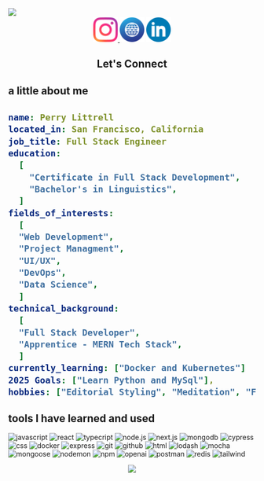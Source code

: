 <img src="https://capsule-render.vercel.app/api?type=waving&color=auto&height=225&section=header&text=Welcome!%20&fontSize=80" />
<div style="text-align: center;">
  <a 
    href="https://www.instagram.com/gemcrate/">
      <img height="50" src="index.html/images/insta-icon.png" alt="Instagram Icon">
  </a>

  <a>
  <img height="50" src="index.html/images/2357363_circle_gradient_high quality_social_social media_icon copy.png">
  </a>
  <a 
    href="https://www.linkedin.com/in/perrylittrell/">
      <img height="50" src="index.html/images/linkedin_icon copy.png">
  </a>
</div>
  <h2 align="center">Let's Connect</h2>

<h2>a little about me<h2>

```yaml
name: Perry Littrell
located_in: San Francisco, California
job_title: Full Stack Engineer
education:
  [
    "Certificate in Full Stack Development",
    "Bachelor's in Linguistics",
  ]
fields_of_interests:
  [
  "Web Development",
  "Project Managment",
  "UI/UX",
  "DevOps",
  "Data Science",
  ]
technical_background:
  [
  "Full Stack Developer",
  "Apprentice - MERN Tech Stack",
  ]
currently_learning: ["Docker and Kubernetes"]
2025 Goals: ["Learn Python and MySql"],
hobbies: ["Editorial Styling", "Meditation", "Fermenting"]

```

<h2>tools I have learned and used</h2>
<p>
<img src="https://cdn.jsdelivr.net/gh/devicons/devicon@latest/icons/javascript/javascript-original.svg" alt="javascript" width="45" height="45"/>
<img src="https://cdn.jsdelivr.net/gh/devicons/devicon@latest/icons/react/react-original-wordmark.svg" alt="react" width="45" height="45" />
<img src="https://cdn.jsdelivr.net/gh/devicons/devicon@latest/icons/typescript/typescript-original.svg" alt="typecript" width="45" height="45" />
<img src="https://cdn.jsdelivr.net/gh/devicons/devicon@latest/icons/nodejs/nodejs-plain-wordmark.svg" alt="node.js" width="45" height="45"/>
<img src="https://cdn.jsdelivr.net/gh/devicons/devicon@latest/icons/nextjs/nextjs-original.svg" alt="next.js" width="45" height="45"/>
<img src="https://cdn.jsdelivr.net/gh/devicons/devicon@latest/icons/mongodb/mongodb-original-wordmark.svg" alt="mongodb" width="45" height="45"/>
<img src="https://cdn.jsdelivr.net/gh/devicons/devicon@latest/icons/cypressio/cypressio-original.svg" alt="cypress" width="45" height="45"/>
<img src="https://cdn.jsdelivr.net/gh/devicons/devicon@latest/icons/css3/css3-original.svg" alt="css" width="45" height="45"/>   
<img src="https://cdn.jsdelivr.net/gh/devicons/devicon@latest/icons/docker/docker-plain-wordmark.svg" alt="docker" width="45" height="45"/>
<img src="https://cdn.jsdelivr.net/gh/devicons/devicon@latest/icons/express/express-original-wordmark.svg" alt="express" width="45" height="45"/>
<img src="https://cdn.jsdelivr.net/gh/devicons/devicon@latest/icons/git/git-plain-wordmark.svg" alt="git" width="45" height="45"/>
<img src="https://cdn.jsdelivr.net/gh/devicons/devicon@latest/icons/github/github-original-wordmark.svg" alt="github" width="45" height="45"/>
<img src="https://cdn.jsdelivr.net/gh/devicons/devicon@latest/icons/html5/html5-plain-wordmark.svg" alt="html" width="45" height="45"/>
<img src="https://cdn.jsdelivr.net/gh/devicons/devicon@latest/icons/lodash/lodash-original.svg" alt="lodash" width="45" height="45"/>
<img src="https://cdn.jsdelivr.net/gh/devicons/devicon@latest/icons/mocha/mocha-original.svg" alt="mocha" width="45" height="45"/>
<img src="https://cdn.jsdelivr.net/gh/devicons/devicon@latest/icons/mongoose/mongoose-original-wordmark.svg" alt="mongoose" width="45" height="45"/>
<img src="https://cdn.jsdelivr.net/gh/devicons/devicon@latest/icons/nodemon/nodemon-original.svg" alt="nodemon" width="45" height="45"/>
<img src="https://cdn.jsdelivr.net/gh/devicons/devicon@latest/icons/npm/npm-original-wordmark.svg"alt="npm" width="45" height="45"/>
<img src="https://cdn.jsdelivr.net/gh/devicons/devicon@latest/icons/openapi/openapi-line-wordmark.svg" alt="openai" width="45" height="45"/>
<img src="https://cdn.jsdelivr.net/gh/devicons/devicon@latest/icons/postman/postman-original.svg" alt="postman" width="45" height="45"/>
<img src="https://cdn.jsdelivr.net/gh/devicons/devicon@latest/icons/redis/redis-plain-wordmark.svg" alt="redis" width="45" height="45"/>
<img src="https://cdn.jsdelivr.net/gh/devicons/devicon@latest/icons/tailwindcss/tailwindcss-original.svg" alt="tailwind" width="45" height="45"/>
</p>
<p align="center">
  <img src="https://capsule-render.vercel.app/api?type=waving&color=gradient&height=100&section=footer"/>
</p>
